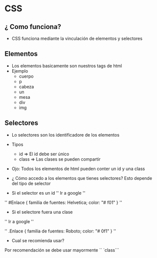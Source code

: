 #  CSS

## ¿  Como funciona?
- CSS funciona mediante la vinculación de elementos y selectores

##  Elementos
- Los elementos basicamente son nuestros tags de html
- Ejemplo
  * cuerpo
  * p
  * cabeza
  * un
  * mesa
  * div
  * img

##  Selectores
- Lo selectores son los identificadore de los elementos
- Tipos
  * id => El id debe ser único
  * class => Las clases se pueden compartir
- Ojo: Todos los elementos de html pueden conter un id y una class

- ¿ Cómo accedo a los elementos que tienes selectores?
Esto depende del tipo de selector 
- Si el selector es un id
''
<a id="link" hre="google.com"> Ir a google </a>
''

''
#Enlace {
  familia de fuentes: Helvetica;
  color: "# f01"
}
''

- Si el selectore fuera una clase

''
<a class="link" hre="google.com"> Ir a google </a>
''

''
.Enlace {
  familia de fuentes: Roboto;
  color: "# 0f1"
}
''

- Cual se recomienda usar?

Por recomendación se debe usar mayormente `` `class```
